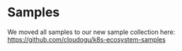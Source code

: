 # Samples

We moved all samples to our new sample collection here:
https://github.com/cloudogu/k8s-ecosystem-samples